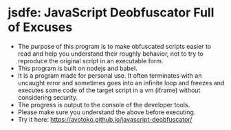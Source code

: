 # jsdfe: JavaScript Deobfuscator Full of Excuses
- The purpose of this program is to make obfuscated scripts easier to read and help you understand their roughly behavior, not to try to reproduce the original script in an executable form.
- This program is built on nodejs and babel.
- It is a program made for personal use. It often terminates with an uncaught error and sometimes goes into an infinite loop and freezes and executes some code of the target script in a vm (iframe) without considering security.
- The progress is output to the console of the developer tools.
- Please make sure you understand the above before executing.
- Try it here: https://avotoko.github.io/javascript-deobfuscator/
